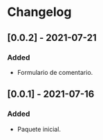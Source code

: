 # Changelog

## [0.0.2] - 2021-07-21
### Added
- Formulario de comentario.


## [0.0.1] - 2021-07-16
### Added
- Paquete inicial.